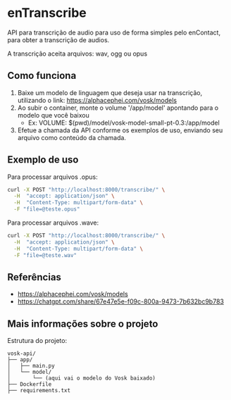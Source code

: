 # enTranscribe

API para transcrição de audio para uso de forma simples pelo enContact, para obter a transcrição de audios.

A transcrição aceita arquivos: wav, ogg ou opus

## Como funciona

1. Baixe um modelo de linguagem que deseja usar na transcrição, utilizando o link: <https://alphacephei.com/vosk/models>
2. Ao subir o container, monte o volume '/app/model' apontando para o modelo que você baixou
    * Ex: VOLUME: $(pwd)/model/vosk-model-small-pt-0.3:/app/model
3. Efetue a chamada da API conforme os exemplos de uso, enviando seu arquivo como conteúdo da chamada.

## Exemplo de uso

Para processar arquivos .opus:

```bash
curl -X POST "http://localhost:8000/transcribe/" \
  -H  "accept: application/json" \
  -H  "Content-Type: multipart/form-data" \
  -F "file=@teste.opus"
```

Para processar arquivos .wave: 

```bash
curl -X POST "http://localhost:8000/transcribe/" \
  -H  "accept: application/json" \
  -H  "Content-Type: multipart/form-data" \
  -F "file=@teste.wav"
```

## Referências

* https://alphacephei.com/vosk/models
* https://chatgpt.com/share/67e47e5e-f09c-800a-9473-7b632bc9b783


## Mais informações sobre o projeto

Estrutura do projeto:

```
vosk-api/
├── app/
│   ├── main.py
│   └── model/
│       └── (aqui vai o modelo do Vosk baixado)
├── Dockerfile
├── requirements.txt
```
